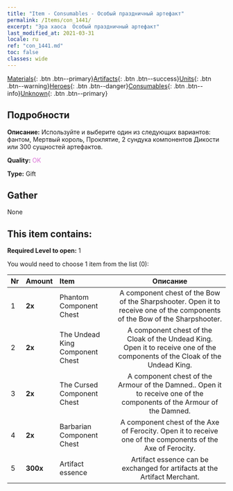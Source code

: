 ```yaml
---
title: "Item - Consumables - Особый праздничный артефакт"
permalink: /Items/con_1441/
excerpt: "Эра хаоса  Особый праздничный артефакт"
last_modified_at: 2021-03-31
locale: ru
ref: "con_1441.md"
toc: false
classes: wide
---
```

 [Materials](/ru/Items/){: .btn .btn--primary}[Artifacts](/ru/Items/Artifacts/){: .btn .btn--success}[Units](/ru/Items/Units/){: .btn .btn--warning}[Heroes](/ru/Items/Heroes/){: .btn .btn--danger}[Consumables](/ru/Items/Consumables/){: .btn .btn--info}[Unknown](/ru/Items/Unknown/){: .btn .btn--primary}

## Подробности
 **Описание:** Используйте и выберите один из следующих вариантов: фантом, Мертвый король, Проклятие, 2 сундука компонентов Дикости или 300 сущностей артефактов.

 **Quality:** <span style="color: #DA70D6">OK</span>

 **Type:** Gift

## Gather

  None

## This item contains:

 **Required Level to open:** 1

 You would need to choose 1 item from the list (0):

  | Nr | Amount |     Item    | Описание |
  |:---|:-------|:------------|:-----------:|
  | 1 |  **2x** | Phantom Component Chest | A component chest of the Bow of the Sharpshooter. Open it to receive one of the components of the Bow of the Sharpshooter.  | 
  | 2 |  **2x** | The Undead King Component Chest | A component chest of the Cloak of the Undead King. Open it to receive one of the components of the Cloak of the Undead King.  | 
  | 3 |  **2x** | The Cursed Component Chest | A component chest of the Armour of the Damned.. Open it to receive one of the components of the Armour of the Damned.  | 
  | 4 |  **2x** | Barbarian Component Chest | A component chest of the Axe of Ferocity. Open it to receive one of the components of the Axe of Ferocity.  | 
  | 5 |  **300x** | Artifact essence | Artifact essence can be exchanged for artifacts at the Artifact Merchant.  | 
